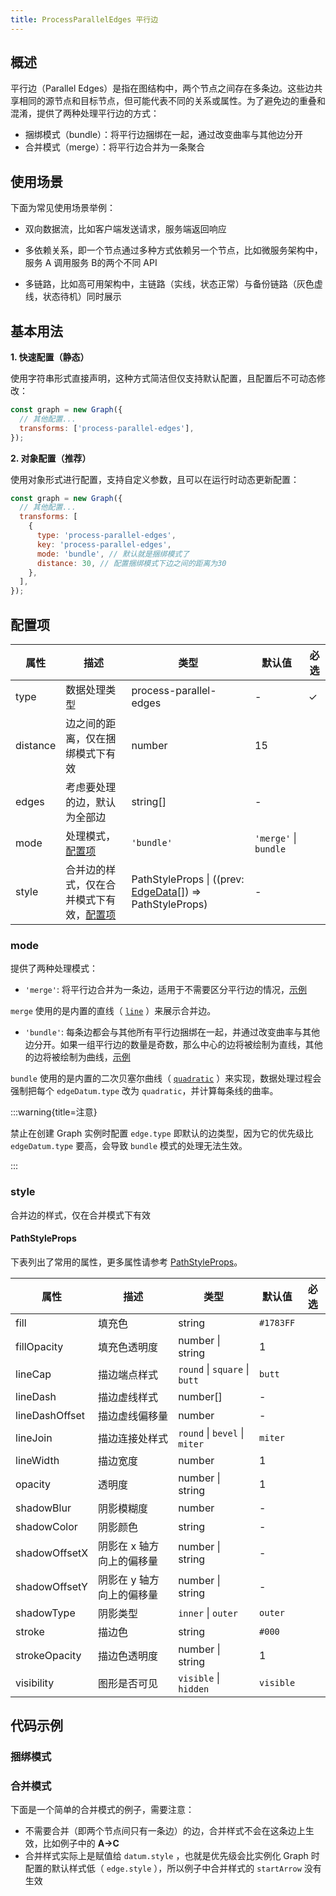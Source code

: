 ```yaml
---
title: ProcessParallelEdges 平行边
---
```


## 概述

平行边（Parallel Edges）是指在图结构中，两个节点之间存在多条边。这些边共享相同的源节点和目标节点，但可能代表不同的关系或属性。为了避免边的重叠和混淆，提供了两种处理平行边的方式：

- 捆绑模式（bundle）：将平行边捆绑在一起，通过改变曲率与其他边分开
- 合并模式（merge）：将平行边合并为一条聚合

## 使用场景

下面为常见使用场景举例：

- 双向数据流，比如客户端发送请求，服务端返回响应

- 多依赖关系，即一个节点通过多种方式依赖另一个节点，比如微服务架构中，服务 A 调用服务 B的两个不同 API
- 多链路，比如高可用架构中，主链路（实线，状态正常）与备份链路（灰色虚线，状态待机）同时展示

## 基本用法

**1. 快速配置（静态）**

使用字符串形式直接声明，这种方式简洁但仅支持默认配置，且配置后不可动态修改：

```javascript
const graph = new Graph({
  // 其他配置...
  transforms: ['process-parallel-edges'],
});
```

**2. 对象配置（推荐）**

使用对象形式进行配置，支持自定义参数，且可以在运行时动态更新配置：

```javascript
const graph = new Graph({
  // 其他配置...
  transforms: [
    {
      type: 'process-parallel-edges',
      key: 'process-parallel-edges',
      mode: 'bundle', // 默认就是捆绑模式了
      distance: 30, // 配置捆绑模式下边之间的距离为30
    },
  ],
});
```

## 配置项

| 属性     | 描述                                               | 类型                                                                                    | 默认值                | 必选 |
| -------- | -------------------------------------------------- | --------------------------------------------------------------------------------------- | --------------------- | ---- |
| type     | 数据处理类型                                       | process-parallel-edges                                                                  | -                     | ✓    |
| distance | 边之间的距离，仅在捆绑模式下有效                   | number                                                                                  | 15                    |      |
| edges    | 考虑要处理的边，默认为全部边                       | string[]                                                                                | -                     |      |
| mode     | 处理模式，[配置项](#mode)                          | `'bundle'`                                                                              | `'merge'` \| `bundle` |      |
| style    | 合并边的样式，仅在合并模式下有效，[配置项](#style) | PathStyleProps \| ((prev: [EdgeData](/manual/data#边数据edgedata)[]) => PathStyleProps) | -                     |      |

### mode

提供了两种处理模式：

- `'merge'`: 将平行边合并为一条边，适用于不需要区分平行边的情况，[示例](#合并模式)

`merge` 使用的是内置的直线（ [`line`](/manual/element/edge/build-in/Line) ）来展示合并边。

- `'bundle'`: 每条边都会与其他所有平行边捆绑在一起，并通过改变曲率与其他边分开。如果一组平行边的数量是奇数，那么中心的边将被绘制为直线，其他的边将被绘制为曲线，[示例](#捆绑模式)

`bundle` 使用的是内置的二次贝塞尔曲线（ [`quadratic`](/manual/element/edge/build-in/Quadratic) ）来实现，数据处理过程会强制把每个 `edgeDatum.type` 改为 `quadratic`，并计算每条线的曲率。

:::warning{title=注意}

禁止在创建 Graph 实例时配置 `edge.type` 即默认的边类型，因为它的优先级比 `edgeDatum.type` 要高，会导致 `bundle` 模式的处理无法生效。

:::

### style

合并边的样式，仅在合并模式下有效

#### PathStyleProps

下表列出了常用的属性，更多属性请参考 [PathStyleProps](https://g.antv.antgroup.com/api/basic/path#pathstyleprops)。

| 属性           | 描述                      | 类型                          | 默认值    | 必选 |
| -------------- | ------------------------- | ----------------------------- | --------- | ---- |
| fill           | 填充色                    | string                        | `#1783FF` |
| fillOpacity    | 填充色透明度              | number \| string              | 1         |
| lineCap        | 描边端点样式              | `round` \| `square` \| `butt` | `butt`    |
| lineDash       | 描边虚线样式              | number[]                      | -         |
| lineDashOffset | 描边虚线偏移量            | number                        | -         |
| lineJoin       | 描边连接处样式            | `round` \| `bevel` \| `miter` | `miter`   |
| lineWidth      | 描边宽度                  | number                        | 1         |
| opacity        | 透明度                    | number \| string              | 1         |
| shadowBlur     | 阴影模糊度                | number                        | -         |
| shadowColor    | 阴影颜色                  | string                        | -         |
| shadowOffsetX  | 阴影在 x 轴方向上的偏移量 | number \| string              | -         |
| shadowOffsetY  | 阴影在 y 轴方向上的偏移量 | number \| string              | -         |
| shadowType     | 阴影类型                  | `inner` \| `outer`            | `outer`   |
| stroke         | 描边色                    | string                        | `#000`    |
| strokeOpacity  | 描边色透明度              | number \| string              | 1         |
| visibility     | 图形是否可见              | `visible` \| `hidden`         | `visible` |

## 代码示例

### 捆绑模式

<Playground path="transform/process-parallel-edges/demo/bundle.js" rid="parallel-edge-bundle"></Playground>

### 合并模式

下面是一个简单的合并模式的例子，需要注意：

- 不需要合并（即两个节点间只有一条边）的边，合并样式不会在这条边上生效，比如例子中的 **A->C**
- 合并样式实际上是赋值给 `datum.style` ，也就是优先级会比实例化 Graph 时配置的默认样式低（ `edge.style` ），所以例子中合并样式的 `startArrow` 没有生效

<Playground path="transform/process-parallel-edges/demo/merge.js" rid="parallel-edge-merge"></Playground>
